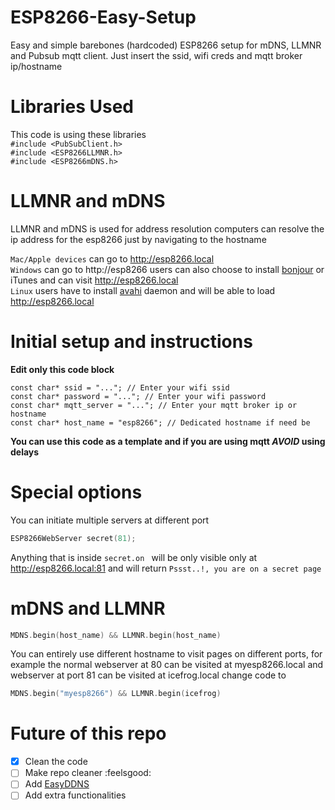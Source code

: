 # ESP8266-Easy-Setup
Easy and simple barebones (hardcoded) ESP8266 setup for mDNS, LLMNR and Pubsub mqtt client. Just insert the ssid, wifi creds and mqtt broker ip/hostname 

# Libraries Used
This code is using these libraries
<br>
`#include <PubSubClient.h>`<br>
`#include <ESP8266LLMNR.h>`<br>
`#include <ESP8266mDNS.h>`<br>

# LLMNR and mDNS
LLMNR and mDNS is used for address resolution computers can resolve the ip address for the esp8266 just by navigating to the hostname

`Mac/Apple devices` can go to http://esp8266.local<br>
`Windows` can go to http://esp8266 users can also choose to install [bonjour](https://support.apple.com/kb/DL999?viewlocale=en_US&locale=en_US) or iTunes and can visit http://esp8266.local<br>
`Linux` users have to install [avahi](http://avahi.org) daemon and will be able to load http://esp8266.local


# Initial setup and instructions
**Edit only this code block**
```
const char* ssid = "..."; // Enter your wifi ssid
const char* password = "..."; // Enter your wifi password
const char* mqtt_server = "..."; // Enter your mqtt broker ip or hostname
const char* host_name = "esp8266"; // Dedicated hostname if need be
```
**You can use this code as a template and if you are using mqtt _AVOID_ using delays**

# Special options
You can initiate multiple servers at different port

```c
ESP8266WebServer secret(81);
 ```
 Anything that is inside ```secret.on ``` will be only visible only at http://esp8266.local:81 and will return `Pssst..!, you are on a secret page`
 
# mDNS and LLMNR
```c
MDNS.begin(host_name) && LLMNR.begin(host_name)
```
You can entirely use different hostname to visit pages on different ports, for example the normal webserver at 80 can be visited at myesp8266.local and webserver at port 81 can be visited at icefrog.local change code to 

```c
MDNS.begin("myesp8266") && LLMNR.begin(icefrog)
```


# Future of this repo

- [x] Clean the code
- [ ] Make repo cleaner :feelsgood:
- [ ] Add [EasyDDNS](https://github.com/ayushsharma82/EasyDDNS)
- [ ] Add extra functionalities

